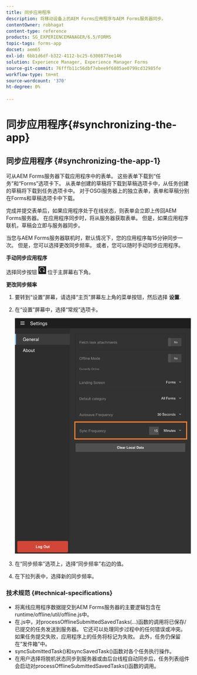 ```yaml
---
title: 同步应用程序
description: 将移动设备上的AEM Forms应用程序与AEM Forms服务器同步。
contentOwner: robhagat
content-type: reference
products: SG_EXPERIENCEMANAGER/6.5/FORMS
topic-tags: forms-app
docset: aem65
exl-id: 6bb1d6df-b322-4112-bc25-6300877ee146
solution: Experience Manager, Experience Manager Forms
source-git-commit: 76fffb11c56dbf7ebee9f6805ae0799cd32985fe
workflow-type: tm+mt
source-wordcount: '370'
ht-degree: 0%

---
```


# 同步应用程序{#synchronizing-the-app}

## 同步应用程序 {#synchronizing-the-app-1}

可从AEM Forms服务器下载应用程序中的表单。 这些表单下载到“任务”和“Forms”选项卡下。 从表单创建的草稿将下载到草稿选项卡中，从任务创建的草稿将下载到任务选项卡中。 对于OSGi服务器上的独立表单，表单和草稿分别在Forms和草稿选项卡中下载。

完成并提交表单后，如果应用程序处于在线状态，则表单会立即上传回AEM Forms服务器。 在应用程序同步时，将从服务器获取表单。 但是，如果应用程序联机，草稿会立即与服务器同步。

当您与AEM Forms服务器联机时，默认情况下，您的应用程序每15分钟同步一次。 但是，您可以选择更改同步频率。 或者，您可以随时手动同步应用程序。

**手动同步应用程序**

选择同步按钮 ![同步应用程序](assets/sync-app.png) 位于主屏幕右下角。

**更改同步频率**

1. 要转到“设置”屏幕，请选择“主页”屏幕左上角的菜单按钮，然后选择 **设置**.
1. 在“设置”屏幕中，选择“常规”选项卡。

   ![“常规设置”窗口中的“同步频率”设置](assets/gen-settings-2.png)

1. 在“同步频率”选项上，选择“同步频率”右边的值。
1. 在下拉列表中，选择新的同步频率。

### 技术规范 {#technical-specifications}

* 将离线应用程序数据提交到AEM Forms服务器的主要逻辑包含在runtime/offline/util/offline.js中。
* 在.js中，对processOfflineSubmittedSavedTasks(...)函数的调用将已保存/已提交的任务发送到服务器。 它还可以处理同步过程中的任何错误或冲突。 如果任务提交失败，应用程序上的任务将标记为失败。 此外，任务仍保留在“发件箱”中。
* syncSubmittedTask()和syncSavedTask()函数对各个任务执行操作。
* 在用户选择将脱机状态同步到服务器或由后台线程自动同步后，任务列表组件会启动对processOfflineSubmittedSavedTasks()函数的调用。
